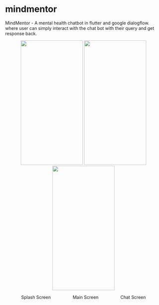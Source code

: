 # mindmentor
 MindMentor -  A mental health chatbot in flutter and google dialogflow.
 where user can simply interact with the chat bot with their query and get response back.

<p align="center">
  <img src="https://github.com/Shonu72/mindmentor/assets/67668844/d19f1463-19bc-4f0b-a099-60fbca8d63bd" width="200" height="400" />
  <img src="https://github.com/Shonu72/mindmentor/assets/67668844/39277ea0-702d-47f6-a252-54a9f60b69ce" width="200" height="400" />
  <img src="https://github.com/Shonu72/mindmentor/assets/67668844/925be08b-fea2-47f4-a565-5a4e76415fa2" width="200" height="400" />
</p>
<p align="center">
  Splash Screen &nbsp;&nbsp;&nbsp;&nbsp;&nbsp;&nbsp;&nbsp;&nbsp;&nbsp;&nbsp;&nbsp;&nbsp;&nbsp;&nbsp;&nbsp;&nbsp; Main Screen &nbsp;&nbsp;&nbsp;&nbsp;&nbsp;&nbsp;&nbsp;&nbsp;&nbsp;&nbsp;&nbsp;&nbsp;&nbsp;&nbsp;&nbsp;&nbsp; Chat Screen
</p>

